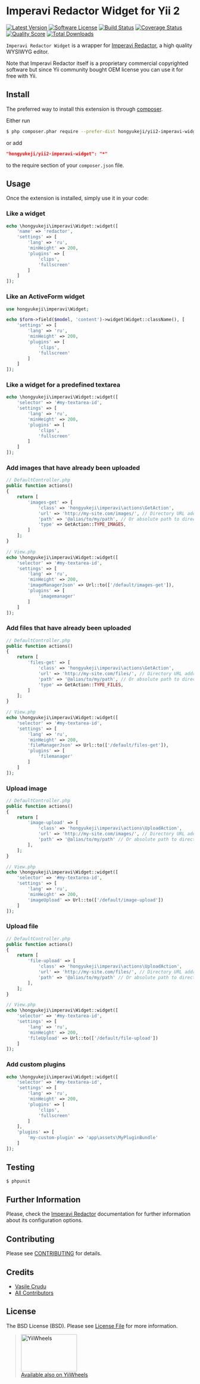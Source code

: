 # Imperavi Redactor Widget for Yii 2

[![Latest Version](https://img.shields.io/github/tag/hongyukeji/yii2-imperavi-widget.svg?style=flat-square&label=release)](https://github.com/hongyukeji/yii2-imperavi-widget/releases)
[![Software License](https://img.shields.io/badge/license-BSD-brightgreen.svg?style=flat-square)](LICENSE.md)
[![Build Status](https://img.shields.io/travis/hongyukeji/yii2-imperavi-widget/master.svg?style=flat-square)](https://travis-ci.org/hongyukeji/yii2-imperavi-widget)
[![Coverage Status](https://img.shields.io/scrutinizer/coverage/g/hongyukeji/yii2-imperavi-widget.svg?style=flat-square)](https://scrutinizer-ci.com/g/hongyukeji/yii2-imperavi-widget/code-structure)
[![Quality Score](https://img.shields.io/scrutinizer/g/hongyukeji/yii2-imperavi-widget.svg?style=flat-square)](https://scrutinizer-ci.com/g/hongyukeji/yii2-imperavi-widget)
[![Total Downloads](https://img.shields.io/packagist/dt/hongyukeji/yii2-imperavi-widget.svg?style=flat-square)](https://packagist.org/packages/hongyukeji/yii2-imperavi-widget)

`Imperavi Redactor Widget` is a wrapper for [Imperavi Redactor](http://imperavi.com/redactor/),
a high quality WYSIWYG editor.

Note that Imperavi Redactor itself is a proprietary commercial copyrighted software
but since Yii community bought OEM license you can use it for free with Yii.

## Install

The preferred way to install this extension is through [composer](http://getcomposer.org/download/).

Either run

```bash
$ php composer.phar require --prefer-dist hongyukeji/yii2-imperavi-widget "*"
```

or add

```json
"hongyukeji/yii2-imperavi-widget": "*"
```

to the require section of your `composer.json` file.


## Usage

Once the extension is installed, simply use it in your code:

### Like a widget ###

```php
echo \hongyukeji\imperavi\Widget::widget([
    'name' => 'redactor',
    'settings' => [
        'lang' => 'ru',
        'minHeight' => 200,
        'plugins' => [
            'clips',
            'fullscreen'
        ]
    ]
]);
```

### Like an ActiveForm widget ###

```php
use hongyukeji\imperavi\Widget;

echo $form->field($model, 'content')->widget(Widget::className(), [
    'settings' => [
        'lang' => 'ru',
        'minHeight' => 200,
        'plugins' => [
            'clips',
            'fullscreen'
        ]
    ]
]);
```

### Like a widget for a predefined textarea ###

```php
echo \hongyukeji\imperavi\Widget::widget([
    'selector' => '#my-textarea-id',
    'settings' => [
        'lang' => 'ru',
        'minHeight' => 200,
        'plugins' => [
            'clips',
            'fullscreen'
        ]
    ]
]);
```

### Add images that have already been uploaded ###

```php
// DefaultController.php
public function actions()
{
    return [
        'images-get' => [
            'class' => 'hongyukeji\imperavi\actions\GetAction',
            'url' => 'http://my-site.com/images/', // Directory URL address, where files are stored.
            'path' => '@alias/to/my/path', // Or absolute path to directory where files are stored.
            'type' => GetAction::TYPE_IMAGES,
        ]
    ];
}

// View.php
echo \hongyukeji\imperavi\Widget::widget([
    'selector' => '#my-textarea-id',
    'settings' => [
        'lang' => 'ru',
        'minHeight' => 200,
        'imageManagerJson' => Url::to(['/default/images-get']),
        'plugins' => [
            'imagemanager'
        ]
    ]
]);
```

### Add files that have already been uploaded ###

```php
// DefaultController.php
public function actions()
{
    return [
        'files-get' => [
            'class' => 'hongyukeji\imperavi\actions\GetAction',
            'url' => 'http://my-site.com/files/', // Directory URL address, where files are stored.
            'path' => '@alias/to/my/path', // Or absolute path to directory where files are stored.
            'type' => GetAction::TYPE_FILES,
        ]
    ];
}

// View.php
echo \hongyukeji\imperavi\Widget::widget([
    'selector' => '#my-textarea-id',
    'settings' => [
        'lang' => 'ru',
        'minHeight' => 200,
        'fileManagerJson' => Url::to(['/default/files-get']),
        'plugins' => [
            'filemanager'
        ]
    ]
]);
```

### Upload image ###

```php
// DefaultController.php
public function actions()
{
    return [
        'image-upload' => [
            'class' => 'hongyukeji\imperavi\actions\UploadAction',
            'url' => 'http://my-site.com/images/', // Directory URL address, where files are stored.
            'path' => '@alias/to/my/path' // Or absolute path to directory where files are stored.
        ],
    ];
}

// View.php
echo \hongyukeji\imperavi\Widget::widget([
    'selector' => '#my-textarea-id',
    'settings' => [
        'lang' => 'ru',
        'minHeight' => 200,
        'imageUpload' => Url::to(['/default/image-upload'])
    ]
]);
```

### Upload file ###

```php
// DefaultController.php
public function actions()
{
    return [
        'file-upload' => [
            'class' => 'hongyukeji\imperavi\actions\UploadAction',
            'url' => 'http://my-site.com/files/', // Directory URL address, where files are stored.
            'path' => '@alias/to/my/path' // Or absolute path to directory where files are stored.
        ],
    ];
}

// View.php
echo \hongyukeji\imperavi\Widget::widget([
    'selector' => '#my-textarea-id',
    'settings' => [
        'lang' => 'ru',
        'minHeight' => 200,
        'fileUpload' => Url::to(['/default/file-upload'])
    ]
]);
```

### Add custom plugins ###

```php
echo \hongyukeji\imperavi\Widget::widget([
    'selector' => '#my-textarea-id',
    'settings' => [
        'lang' => 'ru',
        'minHeight' => 200,
        'plugins' => [
            'clips',
            'fullscreen'
        ]
    ],
    'plugins' => [
        'my-custom-plugin' => 'app\assets\MyPluginBundle'
    ]
]);
```

## Testing

``` bash
$ phpunit
```

## Further Information

Please, check the [Imperavi Redactor](http://imperavi.com/redactor/) documentation for further information about its configuration options.

## Contributing

Please see [CONTRIBUTING](CONTRIBUTING.md) for details.

## Credits

- [Vasile Crudu](https://github.com/hongyukeji)
- [All Contributors](../../contributors)

## License

The BSD License (BSD). Please see [License File](LICENSE.md) for more information.

> <a href="http://yiiwheels.com"><img src="http://yiiwheels.com/img/logo-big.png" alt="YiiWheels" width="150" height="100" /></a>  
[Available also on YiiWheels](http://yiiwheels.com)
